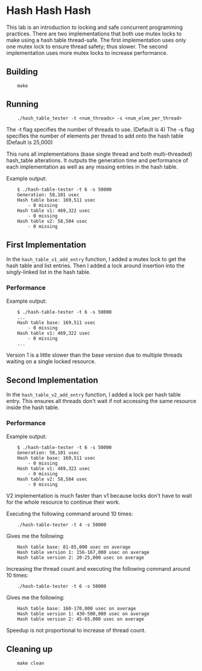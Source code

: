 # Hash Hash Hash
This lab is an introduction to locking and safe concurrent programming practices. 
There are two implementations that both use mutex locks to make using a hash table thread-safe.
The first implementation uses only one mutex lock to ensure thread safety; thus slower.
The second implementation uses more mutex locks to increase performance.


## Building
```type in shell:
    make
```

## Running
```shell
    ./hash_table_tester -t <num_threads> -s <num_elem_per_thread>
```
The -t flag specifies the number of threads to use. (Default is 4)
The -s flag specifies the number of elements per thread to add onto the hash table (Default is 25,000)

This runs all implementations (base single thread and both multi-threaded) hash_table alterations. 
It outputs the generation time and performance of each implementation as well as any missing entries in the hash table. 

Example output: 
```
    $ ./hash-table-tester -t 6 -s 50000
    Generation: 58,101 usec
    Hash table base: 169,511 usec
        - 0 missing
    Hash table v1: 469,322 usec
        - 0 missing
    Hash table v2: 58,584 usec
        - 0 missing
```



## First Implementation
In the `hash_table_v1_add_entry` function, I added a mutex lock to get the hash table and list entries.
Then I added a lock around insertion into the singly-linked list in the hash table.

### Performance
Example output: 
```
    $ ./hash-table-tester -t 6 -s 50000
    ...
    Hash table base: 169,511 usec
        - 0 missing
    Hash table v1: 469,322 usec
        - 0 missing
    ...
```
Version 1 is a little slower than the base version due to multiple threads waiting on a single locked resource. 

## Second Implementation
In the `hash_table_v2_add_entry` function, I added a lock per hash table entry. 
This ensures all threads don't wait if not accessing the same resource inside the hash table. 

### Performance
Example output: 
```
    $ ./hash-table-tester -t 6 -s 50000
    Generation: 58,101 usec
    Hash table base: 169,511 usec
        - 0 missing
    Hash table v1: 469,322 usec
        - 0 missing
    Hash table v2: 58,584 usec
        - 0 missing
```
V2 implementation is much faster than v1 because locks don't have to wait for the whole resource to continue their work. 


Executing the following command around 10 times:
```
    ./hash-table-tester -t 4 -s 50000
```
Gives me the following:
```
    Hash table base: 81-85,000 usec on average
    Hash table version 1: 156-167,000 usec on average
    Hash table version 2: 20-25,000 usec on average

```

Increasing the thread count and executing the following command around 10 times:
```
    ./hash-table-tester -t 6 -s 50000
```
Gives me the following:
```
    Hash table base: 160-170,000 usec on average
    Hash table version 1: 430-500,000 usec on average
    Hash table version 2: 45-65,000 usec on average

```

Speedup is not proportional to increase of thread count.



## Cleaning up
```shell
    make clean
```